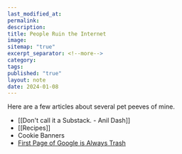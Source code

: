 ```yaml
---
last_modified_at: 
permalink: 
description: 
title: People Ruin the Internet
image: 
sitemap: "true"
excerpt_separator: <!--more-->
category: 
tags: 
published: "true"
layout: note
date: 2024-01-08
---
```

Here are a few articles about several pet peeves of mine. 

- [[Don't call it a Substack. - Anil Dash]]
- [[Recipes]]
- Cookie Banners
- [First Page of Google is Always Trash](https://x.com/jethrojones/status/1862496738843525485)